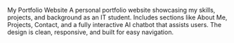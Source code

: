 My Portfolio Website
A personal portfolio website showcasing my skills, projects, and background as an IT student. Includes sections like About Me, Projects, Contact, and a fully interactive AI chatbot that assists users. The design is clean, responsive, and built for easy navigation.
